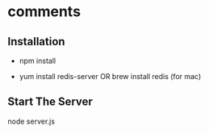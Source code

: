# comments

## Installation

* npm install

* yum install redis-server OR brew install redis (for mac)

## Start The Server

node server.js
